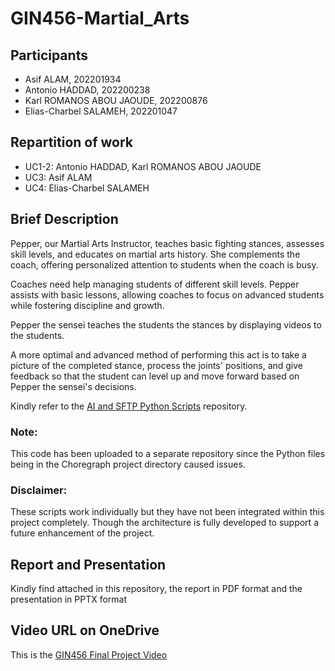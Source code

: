 # GIN456-Martial_Arts

## Participants
- Asif ALAM, 202201934
- Antonio HADDAD, 202200238
- Karl ROMANOS ABOU JAOUDE, 202200876
- Elias-Charbel SALAMEH, 202201047

## Repartition of work
- UC1-2: Antonio HADDAD, Karl ROMANOS ABOU JAOUDE
- UC3: Asif ALAM
- UC4: Elias-Charbel SALAMEH

## Brief Description

Pepper, our Martial Arts Instructor, teaches basic fighting stances, assesses skill levels, and educates on martial arts history.
She complements the coach, offering personalized attention to students when the coach is busy.

Coaches need help managing students of different skill levels.
Pepper assists with basic lessons, allowing coaches to focus on advanced students while fostering discipline and growth.

Pepper the sensei teaches the students the stances by displaying videos to the students.

A more optimal and advanced method of performing this act is to take a picture of the completed stance, process the joints' positions, and give feedback so that the student can level up and move forward based on Pepper the sensei's decisions.

Kindly refer to the [AI and SFTP Python Scripts](https://github.com/eliascharbelsalameh/GIN456-Martial_Arts-AI) repository.

### Note:
This code has been uploaded to a separate repository since the Python files being in the Choregraph project directory caused issues. 

### Disclaimer:
These scripts work individually but they have not been integrated within this project completely. Though the architecture is fully developed to support a future enhancement of the project.

## Report and Presentation
Kindly find attached in this repository, the report in PDF format and the presentation in PPTX format

## Video URL on OneDrive
This is the [GIN456 Final Project Video](https://netusekedu-my.sharepoint.com/:v:/g/personal/eliascharbel_p_salameh_net_usek_edu_lb/EXHslP4sXdtBq22_gztVghcBqQMyRp6pPIk-E4RyZsuYTA?e=kdiw7j&nav=eyJyZWZlcnJhbEluZm8iOnsicmVmZXJyYWxBcHAiOiJTdHJlYW1XZWJBcHAiLCJyZWZlcnJhbFZpZXciOiJTaGFyZURpYWxvZy1MaW5rIiwicmVmZXJyYWxBcHBQbGF0Zm9ybSI6IldlYiIsInJlZmVycmFsTW9kZSI6InZpZXcifX0%3D)
